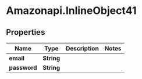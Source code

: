 # Amazonapi.InlineObject41

## Properties

Name | Type | Description | Notes
------------ | ------------- | ------------- | -------------
**email** | **String** |  | 
**password** | **String** |  | 


